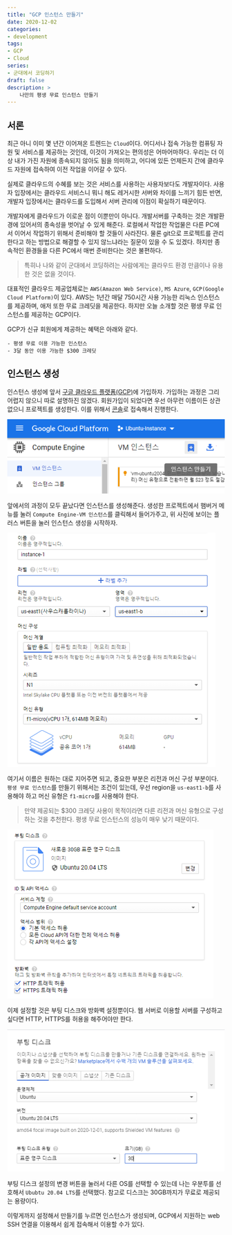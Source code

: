 ```yaml
---
title: "GCP 인스턴스 만들기"
date: 2020-12-02
categories:
- development
tags:
- GCP
- Cloud
series:
- 군대에서 코딩하기
draft: false
description: >
    나만의 평생 무료 인스턴스 만들기
---
```


서론
---

최근 아니 이미 몇 년간 이어져온 트렌드는 `Cloud`이다. 어디서나 접속 가능한 컴퓨팅 자원 및 서비스를 제공하는 것인데, 이것이 가져오는 편의성은 어마어마하다. 우리는 더 이상 내가 가진 자원에 종속되지 않아도 됨을 의미하고, 어디에 있든 언제든지 간에 클라우드 자원에 접속하여 이전 작업을 이어갈 수 있다.

실제로 클라우드의 수혜를 보는 것은 서비스를 사용하는 사용자보다도 개발자이다. 사용자 입장에서는 클라우드 서비스니 뭐니 해도 레거시한 서버와 차이를 느끼기 힘든 반면, 개발자 입장에서는 클라우드를 도입해서 서버 관리에 이점이 확실하기 때문이다.

개발자에게 클라우드가 이로운 점이 이뿐만이 아니다. 개발서버를 구축하는 것은 개발환경에 있어서의 종속성을 벗어날 수 있게 해준다. 로컬에서 작업한 작업물은 다른 PC에서 이어서 작업하기 위해서 준비해야 할 것들이 사라진다. 물론 git으로 프로젝트를 관리한다고 하는 방법으로 해결할 수 있지 않느냐라는 질문이 있을 수 도 있겠다. 하지만 종속적인 환경들을 다른 PC에서 매번 준비한다는 것은 불편하다.

> 특히나 나와 같이 군대에서 코딩하려는 사람에게는 클라우드 환경 만큼이나 유용한 것은 없을 것이다.

대표적인 클라우드 제공업체로는 `AWS(Amazon Web Service)`, `MS Azure`, `GCP(Google Cloud Platform)`이 있다. AWS는 1년간 매달 750시간 사용 가능한 리눅스 인스턴스를 제공하며, 애저 또한 무료 크레딧을 제공한다. 하지만 오늘 소개할 것은 평생 무료 인스턴스를 제공하는 GCP이다.

GCP가 신규 회원에게 제공하는 혜택은 아래와 같다.

```plaintext
- 평생 무료 이용 가능한 인스턴스
- 3달 동안 이용 가능한 $300 크레딧
```

인스턴스 생성
---

인스턴스 생성에 앞서 [구글 클라우드 플랫폼(GCP)](https://cloud.google.com/)에 가입하자. 가입하는 과정은 그리 어렵지 않으니 따로 설명하진 않겠다. 회원가입이 되었다면 우선 아무런 이름이든 상관없으니 프로젝트를 생성한다. 이를 위해서 [콘솔](https://console.cloud.google.com/)로 접속해서 진행한다.

![create-gcp-instance1](create-gcp-instance1.png)

앞에서의 과정이 모두 끝났다면 인스턴스를 생성해준다. 생성한 프로젝트에서 햄버거 메뉴를 눌러 `Compute Engine-VM 인스턴스`를 클릭해서 들어가주고, 위 사진에 보이는 플러스 버튼을 눌러 인스턴스 생성을 시작하자.

![create-gcp-instance2](create-gcp-instance2.png)

여기서 이름은 원하는 대로 지어주면 되고, 중요한 부분은 리전과 머신 구성 부분이다. `평생 무료 인스턴스`를 만들기 위해서는 조건이 있는데, 우선 region을 `us-east1-b`를 사용해야 하고 머신 유형은 `f1-micro`를 사용해야 한다.

> 만약 제공되는 $300 크레딧 사용이 목적이라면 다른 리전과 머신 유형으로 구성하는 것을 추천한다. 평생 무료 인스턴스의 성능이 매우 낮기 때문이다.

![create-gcp-instance3](create-gcp-instance3.png)

이제 설정할 것은 부팅 디스크와 방화벽 설정뿐이다. 웹 서버로 이용할 서버를 구성하고 싶다면 HTTP, HTTPS를 허용을 해주어야만 한다.

![create-gcp-instance4](create-gcp-instance4.png)

부팅 디스크 설정의 변경 버튼을 눌러서 다른 OS를 선택할 수 있는데 나는 우분투를 선호해서 `Ububtu 20.04 LTS`를 선택했다. 참고로 디스크는 30GB까지가 무료로 제공되는 용량이다.

이렇게까지 설정해서 만들기를 누르면 인스턴스가 생성되며, GCP에서 지원하는 web SSH 연결을 이용해서 쉽게 접속해서 이용할 수가 있다.